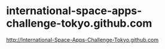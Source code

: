 international-space-apps-challenge-tokyo.github.com
===================================================

http://International-Space-Apps-Challenge-Tokyo.github.com